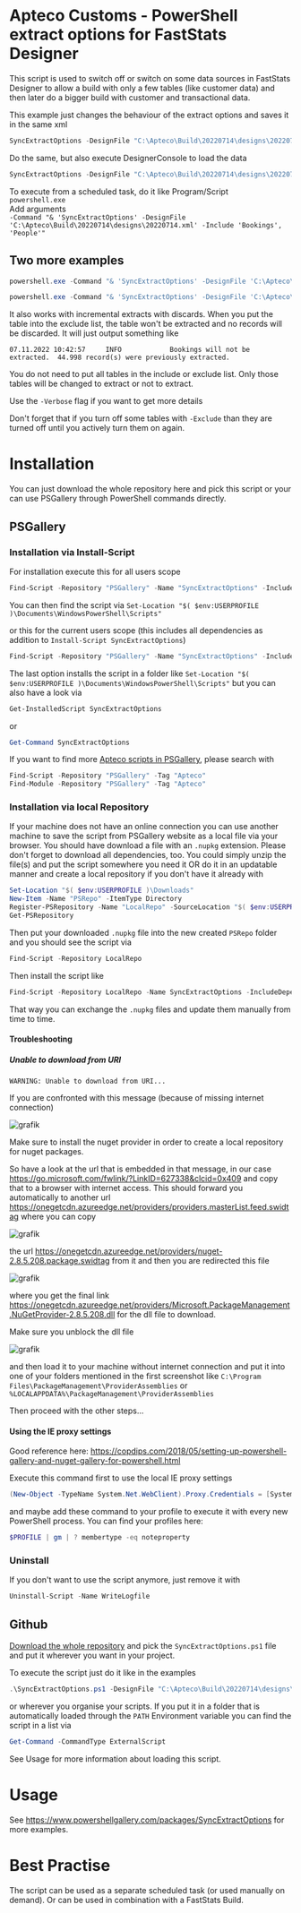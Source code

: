 
# Apteco Customs - PowerShell extract options for FastStats Designer

This script is used to switch off or switch on some data sources in FastStats Designer to allow a build with only a few tables (like customer data)
and then later do a bigger build with customer and transactional data.

This example just changes the behaviour of the extract options and saves it in the same xml

```PowerShell
SyncExtractOptions -DesignFile "C:\Apteco\Build\20220714\designs\20220714.xml" -Include "Bookings", "People"
```

Do the same, but also execute DesignerConsole to load the data

```PowerShell
SyncExtractOptions -DesignFile "C:\Apteco\Build\20220714\designs\20220714.xml" -Include "Bookings", "People" -StartDesigner
```

To execute from a scheduled task, do it like
Program/Script<br/>
    `powershell.exe`<br/>
Add arguments<br/>
    `-Command "& 'SyncExtractOptions' -DesignFile 'C:\Apteco\Build\20220714\designs\20220714.xml' -Include 'Bookings', 'People'"`

## Two more examples

```PowerShell
powershell.exe -Command "& 'SyncExtractOptions' -DesignFile 'C:\Apteco\Build\20221107\designs\20221107.xml' -Exclude 'Bookings', 'People' -StartDesigner"

powershell.exe -Command "& 'SyncExtractOptions' -DesignFile 'C:\Apteco\Build\20221107\designs\20221107.xml' -Exclude 'People' -Include 'Bookings' -StartDesigner -Verbose"
```

It also works with incremental extracts with discards. When you put the table into the exclude list, the table won't be
extracted and no records will be discarded. It will just output something like


`07.11.2022 10:42:57     INFO            Bookings will not be extracted.  44.998 record(s) were previously extracted.`

You do not need to put all tables in the include or exclude list. Only those tables will be changed to extract or not to extract.

Use the `-Verbose` flag if you want to get more details

Don't forget that if you turn off some tables with `-Exclude` than they are turned off until you actively turn them on again.


# Installation

You can just download the whole repository here and pick this script or your can use PSGallery through PowerShell commands directly.

## PSGallery

### Installation via Install-Script

For installation execute this for all users scope

```PowerShell
Find-Script -Repository "PSGallery" -Name "SyncExtractOptions" -IncludeDependencies | Install-Script -Verbose
```

You can then find the script via `Set-Location "$( $env:USERPROFILE )\Documents\WindowsPowerShell\Scripts"`

or this for the current users scope (this includes all dependencies as addition to `Install-Script SyncExtractOptions`)

```PowerShell
Find-Script -Repository "PSGallery" -Name "SyncExtractOptions" -IncludeDependencies | Install-Script -Scope CurrentUser -Verbose
```

The last option installs the script in a folder like `Set-Location "$( $env:USERPROFILE )\Documents\WindowsPowerShell\Scripts"` but you can also have a look via

```PowerShell
Get-InstalledScript SyncExtractOptions
```

or

```PowerShell
Get-Command SyncExtractOptions
```

If you want to find more [Apteco scripts in PSGallery](https://www.powershellgallery.com/packages?q=Tags%3A%22Apteco%22), please search with

```PowerShell
Find-Script -Repository "PSGallery" -Tag "Apteco"
Find-Module -Repository "PSGallery" -Tag "Apteco"
```

### Installation via local Repository

If your machine does not have an online connection you can use another machine to save the script from PSGallery website as a local file via your browser. You should have download a file with an `.nupkg` extension. Please don't forget to download all dependencies, too. You could simply unzip the file(s) and put the script somewhere you need it OR do it in an updatable manner and create a local repository if you don't have it already with

```PowerShell
Set-Location "$( $env:USERPROFILE )\Downloads"
New-Item -Name "PSRepo" -ItemType Directory
Register-PSRepository -Name "LocalRepo" -SourceLocation "$( $env:USERPROFILE )\Downloads\PSRepo"
Get-PSRepository
```

Then put your downloaded `.nupkg` file into the new created `PSRepo` folder and you should see the script via 

```PowerShell
Find-Script -Repository LocalRepo
```

Then install the script like 

```PowerShell
Find-Script -Repository LocalRepo -Name SyncExtractOptions -IncludeDependencies | Install-Script -Scope CurrentUser -Verbose
```

That way you can exchange the `.nupkg` files and update them manually from time to time.

#### Troubleshooting

##### Unable to download from URI

`WARNING: Unable to download from URI...`

If you are confronted with this message (because of missing internet connection)

![grafik](https://user-images.githubusercontent.com/14135678/193812253-3e2ca672-8d36-4f55-9659-f45ea38ec3f2.png)

Make sure to install the nuget provider in order to create a local repository for nuget packages.

So have a look at the url that is embedded in that message, in our case https://go.microsoft.com/fwlink/?LinkID=627338&clcid=0x409 and copy that to a browser with internet access.
This should forward you automatically to another url https://onegetcdn.azureedge.net/providers/providers.masterList.feed.swidtag where you can copy 

![grafik](https://user-images.githubusercontent.com/14135678/193815009-8e2200a1-0945-441a-ba29-c8eb430bb2a4.png)

the url https://onegetcdn.azureedge.net/providers/nuget-2.8.5.208.package.swidtag from it and then you are redirected this file

![grafik](https://user-images.githubusercontent.com/14135678/193815153-a7c7b2be-d6e4-43f6-b358-a27d6c205b66.png)

where you get the final link https://onegetcdn.azureedge.net/providers/Microsoft.PackageManagement.NuGetProvider-2.8.5.208.dll for the dll file to download.

Make sure you unblock the dll file

![grafik](https://user-images.githubusercontent.com/14135678/193817768-8a08f553-9490-4e18-ab28-bec849b6865f.png)

and then load it to your machine without internet connection and put it into one of your folders mentioned in the first screenshot like `C:\Program Files\PackageManagement\ProviderAssemblies` or `%LOCALAPPDATA%\PackageManagement\ProviderAssemblies` 

Then proceed with the other steps...

#### Using the IE proxy settings

Good reference here: https://copdips.com/2018/05/setting-up-powershell-gallery-and-nuget-gallery-for-powershell.html

Execute this command first to use the local IE proxy settings

```PowerShell
(New-Object -TypeName System.Net.WebClient).Proxy.Credentials = [System.Net.CredentialCache]::DefaultNetworkCredentials
```
and maybe add these command to your profile to execute it with every new PowerShell process. You can find your profiles here:

```PowerShell
$PROFILE | gm | ? membertype -eq noteproperty
```

### Uninstall

If you don't want to use the script anymore, just remove it with 

```PowerShell
Uninstall-Script -Name WriteLogfile
```



## Github

[Download the whole repository](https://github.com/Apteco/HelperScripts/archive/refs/heads/master.zip) and pick the `SyncExtractOptions.ps1` file and put it wherever you want in your project.

To execute the script just do it like in the examples

```PowerShell
.\SyncExtractOptions.ps1 -DesignFile "C:\Apteco\Build\20220714\designs\20220714.xml" -Include "Bookings", "People"
```

or wherever you organise your scripts. If you put it in a folder that is automatically loaded through the `PATH` Environment variable you can find the script in a list via 

```PowerShell
Get-Command -CommandType ExternalScript
```

See Usage for more information about loading this script.


# Usage

See https://www.powershellgallery.com/packages/SyncExtractOptions for more examples.

# Best Practise

The script can be used as a separate scheduled task (or used manually on demand). Or can be used in combination with a FastStats Build.
